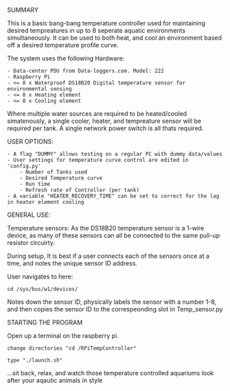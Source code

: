 SUMMARY

This is a basic bang-bang temperature controller used for maintaining desired tempreatures in up to 8 seperate aquatic environments simultaneously.
It can be used to both heat, and cool an environment based off a desired temperature profile curve.

The system uses the following Hardware:

	- Data-center PDU from Data-loggers.com. Model: 222
	- Raspberry Pi
	- <= 8 x Waterproof DS18B20 Digital temperature sensor for environmental sensing
	- <= 8 x Heating element
	- <= 8 x Cooling element

Where multiple water sources are required to be heated/cooled simatenously, a single cooler, heater, and tempreature sensor will be required per tank. A single network power switch is all thats required.

USER OPTIONS:

	- A flag "DUMMY" allows testing on a regular PC with dummy data/values 
	- User settings for temperature curve control are edited in 'config.py'
		- Number of Tanks used
		- Desired Temperature curve
		- Run time
		- Refresh rate of Controller (per tank)
	- A variable "HEATER_RECOVERY_TIME" can be set to correct for the lag in heater element cooling

GENERAL USE:

Temperature sensors:
As the DS18B20 temperature sensor is a 1-wire device, as many of these sensors can all be connected to the same pull-up resistor circuirty.

During setup, It is best if a user connects each of the sensors once at a time, and notes the unique sensor ID address.

User navigates to here:

	cd /sys/bus/w1/devices/

Notes down the sensor ID, physically labels the sensor with a number 1-8, and then copies the sensor ID to the correspeonding slot in Temp_sensor.py


STARTING THE PROGRAM

Open up a terminal on the raspberry pi.

	change directories "cd /RPiTempController"

	type "./launch.sh"

...sit back, relax, and watch those temperature controlled aquariums look after your aqautic animals in style
